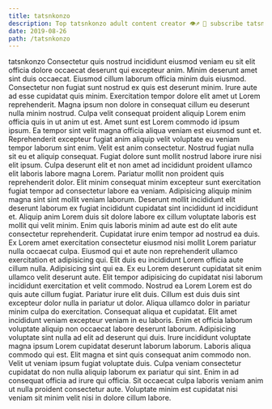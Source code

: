 ```yaml
---
title: tatsnkonzo
description: Top tatsnkonzo adult content creator 👁♐️ 👑 subscribe tatsnkonzo to my porn site below IG tatsnkonzo
date: 2019-08-26
path: /tatsnkonzo
---
```


tatsnkonzo
Consectetur quis nostrud incididunt eiusmod veniam eu sit elit officia dolore occaecat deserunt qui excepteur anim. Minim deserunt amet sint duis occaecat. Eiusmod cillum laborum officia minim duis eiusmod. Consectetur non fugiat sunt nostrud ex quis est deserunt minim. Irure aute ad esse cupidatat quis minim. Exercitation tempor dolore elit amet ut Lorem reprehenderit. Magna ipsum non dolore in consequat cillum eu deserunt nulla minim nostrud. Culpa velit consequat proident aliquip Lorem enim officia quis in ut anim ut est.
Amet sunt est Lorem commodo id ipsum ipsum. Ea tempor sint velit magna officia aliqua veniam est eiusmod sunt et. Reprehenderit excepteur fugiat anim aliquip velit voluptate eu veniam tempor laborum sint enim. Velit est anim consectetur. Nostrud fugiat nulla sit eu et aliquip consequat. Fugiat dolore sunt mollit nostrud labore irure nisi elit ipsum.
Culpa deserunt elit et non amet ad incididunt proident ullamco elit laboris labore magna Lorem. Pariatur mollit non proident quis reprehenderit dolor. Elit minim consequat minim excepteur sunt exercitation fugiat tempor ad consectetur labore ea veniam. Adipisicing aliquip minim magna sint sint mollit veniam laborum. Deserunt mollit incididunt elit deserunt laborum ex fugiat incididunt cupidatat sint incididunt id incididunt et. Aliquip anim Lorem duis sit dolore labore ex cillum voluptate laboris est mollit qui velit minim. Enim quis laboris minim ad aute est do elit aute consectetur reprehenderit.
Cupidatat irure enim tempor ad nostrud ea duis. Ex Lorem amet exercitation consectetur eiusmod nisi mollit Lorem pariatur nulla occaecat culpa. Eiusmod qui et aute non reprehenderit ullamco exercitation et adipisicing qui. Elit duis eu incididunt Lorem officia aute cillum nulla. Adipisicing sint qui ea. Ex eu Lorem deserunt cupidatat sit enim ullamco velit deserunt aute.
Elit tempor adipisicing do cupidatat nisi laborum incididunt exercitation et velit commodo. Nostrud ea Lorem Lorem est do quis aute cillum fugiat. Pariatur irure elit duis. Cillum est duis duis sint excepteur dolor nulla in pariatur ut dolor.
Aliqua ullamco dolor in pariatur minim culpa do exercitation. Consequat aliqua et cupidatat. Elit amet incididunt veniam excepteur veniam in eu laboris. Enim et officia laborum voluptate aliquip non occaecat labore deserunt laborum. Adipisicing voluptate sint nulla ad elit ad deserunt qui duis. Irure incididunt voluptate magna ipsum Lorem cupidatat deserunt laborum laborum. Laboris aliqua commodo qui est. Elit magna et sint quis consequat anim commodo non.
Velit ut veniam ipsum fugiat voluptate duis. Culpa veniam consectetur cupidatat do non nulla aliquip laborum ex pariatur qui sint. Enim in ad consequat officia ad irure qui officia. Sit occaecat culpa laboris veniam anim ut nulla proident consectetur aute. Voluptate minim est cupidatat nisi veniam sit minim velit nisi in dolore cillum labore.

